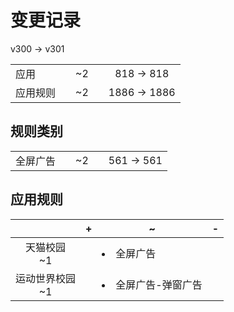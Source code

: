 # 变更记录

v300 -> v301

||||||
|-|:-:|:-:|:-:|:-:|
|应用||~2||818 -> 818|
|应用规则||~2||1886 -> 1886|

## 规则类别

||||||
|-|:-:|:-:|:-:|:-:|
|全屏广告||~2||561 -> 561|

## 应用规则

||+|~|-|
|:-:|-|-|-|
|天猫校园<br>~1||<li>全屏广告||
|运动世界校园<br>~1||<li>全屏广告-弹窗广告||
